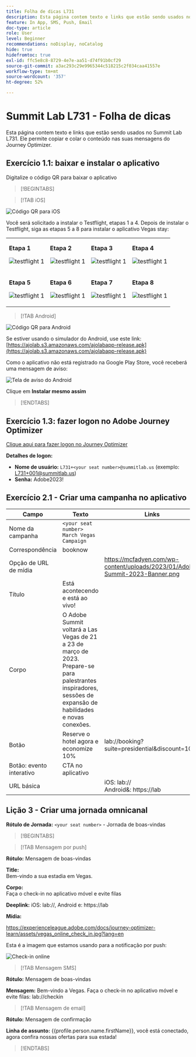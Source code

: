 ```yaml
---
title: Folha de dicas L731
description: Esta página contem texto e links que estão sendo usados no Summit Lab L731.
feature: In App, SMS, Push, Email
doc-type: article
role: User
level: Beginner
recommendations: noDisplay, noCatalog
hide: true
hidefromtoc: true
exl-id: ffc5e8c8-8729-4e7e-aa51-d74f91b0cf29
source-git-commit: a3ac293c29e9965344c518215c2f034caa41557e
workflow-type: tm+mt
source-wordcount: '357'
ht-degree: 52%

---
```


# Summit Lab L731 - Folha de dicas

Esta página contem texto e links que estão sendo usados no Summit Lab L731. Ele permite copiar e colar o conteúdo nas suas mensagens do Journey Optimizer.

## Exercício 1.1: baixar e instalar o aplicativo

Digitalize o código QR para baixar o aplicativo

>[!BEGINTABS]

>[!TAB iOS]

![Código QR para iOS](/help/assets/lab731-ios-qr-code.png)

Você será solicitado a instalar o Testflight, etapas 1 a 4. Depois de instalar o Testflight, siga as etapas 5 a 8 para instalar o aplicativo Vegas stay:

<table>
<tr>
</tr>
<tr>
<td>
 <div>
      <p>
      <b>Etapa 1 </b>
      <p>
      <a>
        <img alt="testflight 1" src="../assets/l731-ios-install/ios-install-1.png"/>
      </a>
      </div>
  </td>
  <td>
 <div>
      <p>
      <b>Etapa 2 </b>
      <p>
      <a>
        <img alt="testflight 1" src="../assets/l731-ios-install/ios-install-2.PNG"/>
      </a>
      </div>
  </td>
  <td>
 <div>
      <p>
      <b>Etapa 3 </b>
      <p>
      <a>
        <img alt="testflight 1" src="../assets/l731-ios-install/ios-install-3.PNG"/>
      </a>
      </div>
  </td>
  <td>
 <div>
      <p>
      <b>Etapa 4 </b>
      <p>
      <a>
        <img alt="testflight 1" src="../assets/l731-ios-install/ios-install-4.PNG"/>
      </a>
      </div>
  </td>
  </tr>
  <tr>
<td>
 <div>
      <p>
      <b>Etapa 5 </b>
      <p>
      <a>
        <img alt="testflight 1" src="../assets/l731-ios-install/ios-install-5.PNG"/>
      </a>
      </div>
  </td>
  <td>
 <div>
      <p>
      <a>
      <b>Etapa 6 </b>
      <p>
        <img alt="testflight 1" src="../assets/l731-ios-install/ios-install-6.PNG"/>
      </a>
      </div>
  </td>
  <td>
 <div>
      <p>
      <a>
      <b>Etapa 7 </b>
      <p>
        <img alt="testflight 1" src="../assets/l731-ios-install/ios-install-7.PNG"/>
      </a>
      </div>
  </td>
  <td>
 <div>
      <p>
      <a>
      <b>Etapa 8 </b>
      <p>
        <img alt="testflight 1" src="../assets/l731-ios-install/ios-install-8.PNG"/>
      </a>
      </div>
  </td>
  </tr>
</table>

>[!TAB Android]

![Código QR para Android](/help/assets/lab731-android-qr-code.png)

Se estiver usando o simulador do Android, use este link: [https://ajolab.s3.amazonaws.com/ajolabapp-release.apk](https://ajolab.s3.amazonaws.com/ajolabapp-release.apk)

Como o aplicativo não está registrado na Google Play Store, você receberá uma mensagem de aviso:

![Tela de aviso do Android](/help/assets/lab731-install-android.png)

Clique em **Instalar mesmo assim**

>[!ENDTABS]

## Exercício 1.3: fazer logon no Adobe Journey Optimizer

[Clique aqui para fazer logon no Journey Optimizer](https://experience.adobe.com/#/@techmarketingdemos/sname:summit-2023-ajo-lab/journey-optimizer/home)

**Detalhes de logon:**

* **Nome de usuário:** `L731+<your seat number>@summitlab.us` (exemplo: L731+001@summitlab.us)
* **Senha:** Adobe2023!


## Exercício 2.1 - Criar uma campanha no aplicativo

| Campo | Texto | Links |
|----|----|----|
| Nome da campanha | `<your seat number> March Vegas Campaign` |  |
| Correspondência | booknow |  |
| Opção de URL de mídia |  | https://mcfadyen.com/wp-content/uploads/2023/01/Adobe-Summit-2023-Banner.png |
| Título | Está acontecendo e está ao vivo! |  |
| Corpo | O Adobe Summit voltará a Las Vegas de 21 a 23 de março de 2023. Prepare-se para palestrantes inspiradores, sessões de expansão de habilidades e novas conexões. |  |
| Botão | Reserve o hotel agora e economize 10% | lab://booking?suite=presidential&amp;discount=10 |
| Botão: evento interativo | CTA no aplicativo |  |
| URL básica |  | iOS: lab:// <br>Android&amp;: https://lab |


## Lição 3 - Criar uma jornada omnicanal

**Rótulo de Jornada:**
`<your seat number>` - Jornada de boas-vindas

>[!BEGINTABS]

>[!TAB Mensagem por push]

**Rótulo:**
Mensagem de boas-vindas

**Title:**\
Bem-vindo a sua estadia em Vegas.

**Corpo:**\
Faça o check-in no aplicativo móvel e evite filas

**Deeplink:** iOS: lab://, Android e: https://lab

**Mídia:**

https://experienceleague.adobe.com/docs/journey-optimizer-learn/assets/vegas_online_check_in.jpg?lang=en


Esta é a imagem que estamos usando para a notificação por push:

![Check-in online](/help/assets/vegas_online_check_in.jpg)

>[!TAB Mensagem SMS]

**Rótulo:**
Mensagem de boas-vindas

**Mensagem:**
Bem-vindo a Vegas. Faça o check-in no aplicativo móvel e evite filas: lab://checkin

>[!TAB Mensagem de email]

**Rótulo:**
Mensagem de confirmação

**Linha de assunto:**
{{profile.person.name.firstName}}, você está conectado, agora confira nossas ofertas para sua estada!

>[!ENDTABS]
